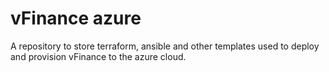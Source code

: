 # vFinance azure
A repository to store terraform, ansible and other templates used to deploy and provision
vFinance to the azure cloud.


